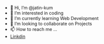- 👋 Hi, I’m @jatin-kum
- 👀 I’m interested in coding
- 🌱 I’m currently learning Web Development
- 💞️ I’m looking to collaborate on Projects
- 📫 How to reach me ...
- <a href="https://linkedin.com/in/jatin-kumar-5499a0219">Linkdin</a>

<!---
jatin-kum/jatin-kum is a ✨ special ✨ repository because its `README.md` (this file) appears on your GitHub profile.
You can click the Preview link to take a look at your changes.
--->

